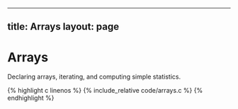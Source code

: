 
---
title: Arrays
layout: page
---

# Arrays

Declaring arrays, iterating, and computing simple statistics.

{% highlight c linenos %}
{% include_relative code/arrays.c %}
{% endhighlight %}
